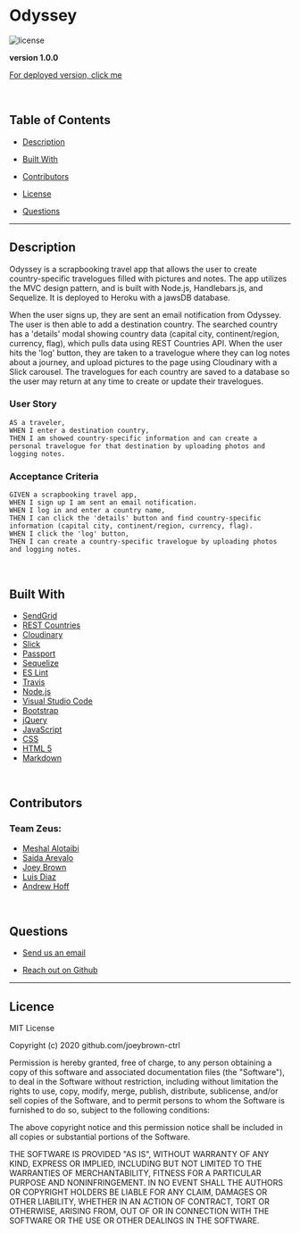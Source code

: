 # Odyssey

![license](https://img.shields.io/badge/License-MIT-blue.svg)

**version 1.0.0**

[For deployed version, click me](https://team-zeus.herokuapp.com/)

<br>

  ## Table of Contents

  
* [Description](#description)
  
* [Built With](#builtwith) 
  
* [Contributors](#contributors) 
  
* [License](#license)
  
* [Questions](#questions)

  
<hr>

  ## Description 

  Odyssey is a scrapbooking travel app that allows the user to create country-specific travelogues filled with pictures and notes. The app utilizes the MVC design pattern, and is built with Node.js, Handlebars.js, and Sequelize. It is deployed to Heroku with a jawsDB database.

  When the user signs up, they are sent an email notification from Odyssey. The user is then able to add a destination country. The searched country has a 'details' modal showing country data (capital city, continent/region, currency, flag), which pulls data using REST Countries API. When the user hits the 'log' button, they are taken to a travelogue where they can log notes about a journey, and upload pictures to the page using Cloudinary with a Slick carousel. The travelogues for each country are saved to a database so the user may return at any time to create or update their travelogues.

  ### User Story 

  ```
  AS a traveler,
  WHEN I enter a destination country,
  THEN I am showed country-specific information and can create a personal travelogue for that destination by uploading photos and logging notes.
  ```

  ### Acceptance Criteria

  ```
  GIVEN a scrapbooking travel app,
  WHEN I sign up I am sent an email notification.
  WHEN I log in and enter a country name,
  THEN I can click the 'details' button and find country-specific information (capital city, continent/region, currency, flag).
  WHEN I click the 'log' button,
  THEN I can create a country-specific travelogue by uploading photos and logging notes.
  ```

<br>

  ## Built With

* [SendGrid](https://sendgrid.com)
* [REST Countries](https://restcountries.eu/)
* [Cloudinary](https://cloudinary.com/)
* [Slick](https://kenwheeler.github.io/slick/)
* [Passport](http://www.passportjs.org/packages/passport-npm/)
* [Sequelize](https://sequelize.org/master/index.html)
* [ES Lint](https://eslint.org/)
* [Travis](https://travis-ci.org/)
* [Node.js](https://nodejs.org/en/about/)
* [Visual Studio Code](https://code.visualstudio.com/)
* [Bootstrap](https://getbootstrap.com/)
* [jQuery](https://jquery.com/)
* [JavaScript](https://developer.mozilla.org/en-US/docs/Web/JavaScript)
* [CSS](https://developer.mozilla.org/en-US/docs/Web/CSS)
* [HTML 5](https://developer.mozilla.org/en-US/docs/Web/Guide/HTML/HTML5)
* [Markdown](https://guides.github.com/features/mastering-markdown/)

<br>

  ## Contributors 

  ### Team Zeus:

* [Meshal Alotaibi](https://github.com/MeshalS)
* [Saida Arevalo](https://github.com/saida179)
* [Joey Brown](https://github.com/joeybrown-ctrl)
* [Luis Diaz](https://github.com/luis26308)
* [Andrew Hoff](https://github.com/alhoffiq)

<br>

  ## Questions 
  
* [Send us an email](mailto:odyssey.travelogue@gmail.com)
  
* [Reach out on Github](https://github.com/joeybrown-ctrl)

<hr>

  ## Licence 
MIT License

Copyright (c) 2020 github.com/joeybrown-ctrl

Permission is hereby granted, free of charge, to any person obtaining a copy
of this software and associated documentation files (the "Software"), to deal
in the Software without restriction, including without limitation the rights
to use, copy, modify, merge, publish, distribute, sublicense, and/or sell
copies of the Software, and to permit persons to whom the Software is
furnished to do so, subject to the following conditions:

The above copyright notice and this permission notice shall be included in all
copies or substantial portions of the Software.

THE SOFTWARE IS PROVIDED "AS IS", WITHOUT WARRANTY OF ANY KIND, EXPRESS OR
IMPLIED, INCLUDING BUT NOT LIMITED TO THE WARRANTIES OF MERCHANTABILITY,
FITNESS FOR A PARTICULAR PURPOSE AND NONINFRINGEMENT. IN NO EVENT SHALL THE
AUTHORS OR COPYRIGHT HOLDERS BE LIABLE FOR ANY CLAIM, DAMAGES OR OTHER
LIABILITY, WHETHER IN AN ACTION OF CONTRACT, TORT OR OTHERWISE, ARISING FROM,
OUT OF OR IN CONNECTION WITH THE SOFTWARE OR THE USE OR OTHER DEALINGS IN THE
SOFTWARE.